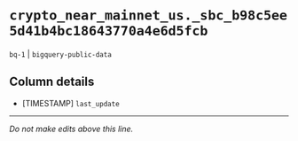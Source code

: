 # `crypto_near_mainnet_us._sbc_b98c5ee5d41b4bc18643770a4e6d5fcb`
`bq-1` | `bigquery-public-data`

## Column details
* [TIMESTAMP] `last_update`

-------------------------------------------------------------------------------
*Do not make edits above this line.*

